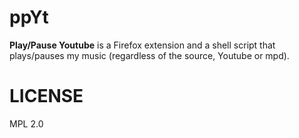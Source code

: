 ppYt
====
**Play/Pause Youtube** is a Firefox extension and a shell script that plays/pauses my music (regardless of the source, Youtube or mpd).



LICENSE
=======
MPL 2.0
